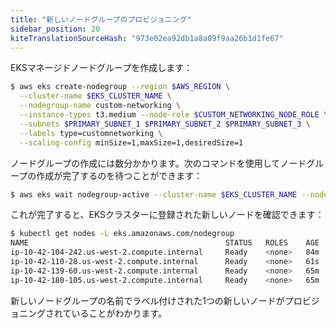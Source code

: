 ```yaml
---
title: "新しいノードグループのプロビジョニング"
sidebar_position: 20
kiteTranslationSourceHash: "973e02ea92db1a8a09f9aa26b1d1fe67"
---
```


EKSマネージドノードグループを作成します：

```bash wait=10
$ aws eks create-nodegroup --region $AWS_REGION \
  --cluster-name $EKS_CLUSTER_NAME \
  --nodegroup-name custom-networking \
  --instance-types t3.medium --node-role $CUSTOM_NETWORKING_NODE_ROLE \
  --subnets $PRIMARY_SUBNET_1 $PRIMARY_SUBNET_2 $PRIMARY_SUBNET_3 \
  --labels type=customnetworking \
  --scaling-config minSize=1,maxSize=1,desiredSize=1
```

ノードグループの作成には数分かかります。次のコマンドを使用してノードグループの作成が完了するのを待つことができます：

```bash timeout=300
$ aws eks wait nodegroup-active --cluster-name $EKS_CLUSTER_NAME --nodegroup-name custom-networking
```

これが完了すると、EKSクラスターに登録された新しいノードを確認できます：

```bash
$ kubectl get nodes -L eks.amazonaws.com/nodegroup
NAME                                            STATUS   ROLES    AGE   VERSION               NODEGROUP
ip-10-42-104-242.us-west-2.compute.internal     Ready    <none>   84m   vVAR::KUBERNETES_NODE_VERSION     default
ip-10-42-110-28.us-west-2.compute.internal      Ready    <none>   61s   vVAR::KUBERNETES_NODE_VERSION     custom-networking
ip-10-42-139-60.us-west-2.compute.internal      Ready    <none>   65m   vVAR::KUBERNETES_NODE_VERSION     default
ip-10-42-180-105.us-west-2.compute.internal     Ready    <none>   65m   vVAR::KUBERNETES_NODE_VERSION     default
```

新しいノードグループの名前でラベル付けされた1つの新しいノードがプロビジョニングされていることがわかります。
